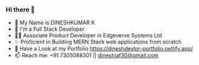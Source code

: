 ### Hi there 👋

- 🔭 My Name is DINESHKUMAR K
- 🌱 I'm a Full Stack Developer
- 👨‍💻 Associate Product Developer in Edgeverve Systems Ltd
- ✨ Proficient in Building MERN Stack web applications from scratch
- 🔗 Have a Look at my Portfolio https://dineshdevlpr-portfolio.netlify.app/
- 📫 Reach me: +91 7305088301 || dineshiaf30@gmail.com
